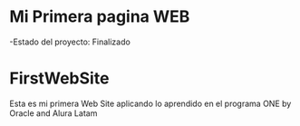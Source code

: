 <h1>Mi Primera pagina WEB </h1>

-Estado del proyecto: Finalizado
# FirstWebSite
Esta es mi primera Web Site aplicando lo aprendido en el programa ONE by Oracle and Alura Latam
